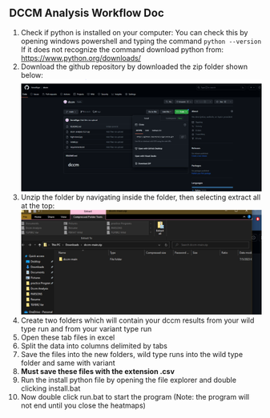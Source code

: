 ## DCCM Analysis Workflow Doc

 1. Check if python is installed on your computer:
		You can check this by opening windows powershell and typing the command
		`python --version`
	If it does not recognize the command download python from: 	 https://www.python.org/downloads/
 2. Download the github repository by downloaded the zip folder shown below:
![](https://github.com/lterwilliger/dccm/blob/main/Pics/github1.PNG)
 3. Unzip the folder by navigating inside the folder, then selecting extract all at the top: 
![](https://github.com/lterwilliger/dccm/blob/main/Pics/extract1.PNG)
 4. Create two folders which will contain your dccm results from your wild type run and from your variant type run
 5. Open these tab files in excel
 6. Split the data into columns delimited by tabs
 7. Save the files into the new folders, wild type runs into the wild type folder and same with variant
 8. **Must save these files with the extension .csv**
 9. Run the install python file by opening the file explorer and double clicking install.bat
 10. Now double click run.bat to start the program
(Note: the program will not end until you close the heatmaps)
